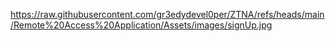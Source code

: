 
https://raw.githubusercontent.com/gr3edydevel0per/ZTNA/refs/heads/main/Remote%20Access%20Application/Assets/images/signUp.jpg
